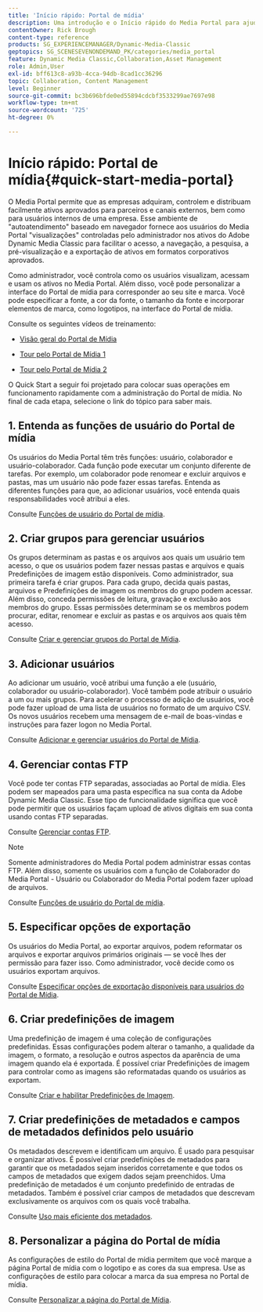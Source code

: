 ```yaml
---
title: 'Início rápido: Portal de mídia'
description: Uma introdução e o Início rápido do Media Portal para ajudar você a começar a usar rapidamente as técnicas e a administração do Media Portal no Adobe Dynamic Media Classic.
contentOwner: Rick Brough
content-type: reference
products: SG_EXPERIENCEMANAGER/Dynamic-Media-Classic
geptopics: SG_SCENESEVENONDEMAND_PK/categories/media_portal
feature: Dynamic Media Classic,Collaboration,Asset Management
role: Admin,User
exl-id: bff613c8-a93b-4cca-94db-8cad1cc36296
topic: Collaboration, Content Management
level: Beginner
source-git-commit: bc3b696bfde0ed55894cdcbf3533299ae7697e98
workflow-type: tm+mt
source-wordcount: '725'
ht-degree: 0%

---
```


# Início rápido: Portal de mídia{#quick-start-media-portal}

O Media Portal permite que as empresas adquiram, controlem e distribuam facilmente ativos aprovados para parceiros e canais externos, bem como para usuários internos de uma empresa. Esse ambiente de &quot;autoatendimento&quot; baseado em navegador fornece aos usuários do Media Portal &quot;visualizações&quot; controladas pelo administrador nos ativos do Adobe Dynamic Media Classic para facilitar o acesso, a navegação, a pesquisa, a pré-visualização e a exportação de ativos em formatos corporativos aprovados.

Como administrador, você controla como os usuários visualizam, acessam e usam os ativos no Media Portal. Além disso, você pode personalizar a interface do Portal de mídia para corresponder ao seu site e marca. Você pode especificar a fonte, a cor da fonte, o tamanho da fonte e incorporar elementos de marca, como logotipos, na interface do Portal de mídia.

Consulte os seguintes vídeos de treinamento:

* [Visão geral do Portal de Mídia](https://s7d5.scene7.com/s7viewers/html5/VideoViewer.html?videoserverurl=https://s7d5.scene7.com/is/content/&emailurl=https://s7d5.scene7.com/s7/emailFriend&serverUrl=https://s7d5.scene7.com/is/image/&config=Scene7SharedAssets/Universal_HTML5_Video&contenturl=https://s7d5.scene7.com/skins/&asset=S7tutorials/544_mp_overview1_converted%20renamed_Done-AVS)

* [Tour pelo Portal de Mídia 1](https://s7d5.scene7.com/s7viewers/html5/VideoViewer.html?videoserverurl=https://s7d5.scene7.com/is/content/&emailurl=https://s7d5.scene7.com/s7/emailFriend&serverUrl=https://s7d5.scene7.com/is/image/&config=Scene7SharedAssets/Universal_HTML5_Video&contenturl=https://s7d5.scene7.com/skins/&asset=S7tutorials/545_mp_tour1_user_converted%20renamed_Done-AVS)

* [Tour pelo Portal de Mídia 2](https://s7d5.scene7.com/s7viewers/html5/VideoViewer.html?videoserverurl=https://s7d5.scene7.com/is/content/&emailurl=https://s7d5.scene7.com/s7/emailFriend&serverUrl=https://s7d5.scene7.com/is/image/&config=Scene7SharedAssets/Universal_HTML5_Video&contenturl=https://s7d5.scene7.com/skins/&asset=S7tutorials/546_mp_tour2_admin_converted%20renamed_Done-AVS)

O Quick Start a seguir foi projetado para colocar suas operações em funcionamento rapidamente com a administração do Portal de mídia. No final de cada etapa, selecione o link do tópico para saber mais.

## &#x200B;1. Entenda as funções de usuário do Portal de mídia

Os usuários do Media Portal têm três funções: usuário, colaborador e usuário-colaborador. Cada função pode executar um conjunto diferente de tarefas. Por exemplo, um colaborador pode renomear e excluir arquivos e pastas, mas um usuário não pode fazer essas tarefas. Entenda as diferentes funções para que, ao adicionar usuários, você entenda quais responsabilidades você atribui a eles.

Consulte [Funções de usuário do Portal de mídia](media-portal-user-roles.md#media_portal_user_roles).

## &#x200B;2. Criar grupos para gerenciar usuários

Os grupos determinam as pastas e os arquivos aos quais um usuário tem acesso, o que os usuários podem fazer nessas pastas e arquivos e quais Predefinições de imagem estão disponíveis. Como administrador, sua primeira tarefa é criar grupos. Para cada grupo, decida quais pastas, arquivos e Predefinições de imagem os membros do grupo podem acessar. Além disso, conceda permissões de leitura, gravação e exclusão aos membros do grupo. Essas permissões determinam se os membros podem procurar, editar, renomear e excluir as pastas e os arquivos aos quais têm acesso.

Consulte [Criar e gerenciar grupos do Portal de Mídia](creating-media-portal-groups.md#creating_and_managing_media_portal_groups).

## &#x200B;3. Adicionar usuários

Ao adicionar um usuário, você atribui uma função a ele (usuário, colaborador ou usuário-colaborador). Você também pode atribuir o usuário a um ou mais grupos. Para acelerar o processo de adição de usuários, você pode fazer upload de uma lista de usuários no formato de um arquivo CSV. Os novos usuários recebem uma mensagem de e-mail de boas-vindas e instruções para fazer logon no Media Portal.

Consulte [Adicionar e gerenciar usuários do Portal de Mídia](adding-media-portal-users.md#adding_and_managing_media_portal_users).

## &#x200B;4. Gerenciar contas FTP

Você pode ter contas FTP separadas, associadas ao Portal de mídia. Eles podem ser mapeados para uma pasta específica na sua conta da Adobe Dynamic Media Classic. Esse tipo de funcionalidade significa que você pode permitir que os usuários façam upload de ativos digitais em sua conta usando contas FTP separadas.

Consulte [Gerenciar contas FTP](ftp-accounts.md#managing_ftp_accounts).

>[!NOTE]
>
>Somente administradores do Media Portal podem administrar essas contas FTP. Além disso, somente os usuários com a função de Colaborador do Media Portal - Usuário ou Colaborador do Media Portal podem fazer upload de arquivos.

Consulte [Funções de usuário do Portal de mídia](media-portal-user-roles.md#media_portal_user_roles).

## &#x200B;5. Especificar opções de exportação

Os usuários do Media Portal, ao exportar arquivos, podem reformatar os arquivos e exportar arquivos primários originais — se você lhes der permissão para fazer isso. Como administrador, você decide como os usuários exportam arquivos.

Consulte [Especificar opções de exportação disponíveis para usuários do Portal de Mídia](specifying-export-options-available-media.md#specifying_export_options_available_to_media_portal_users).

## &#x200B;6. Criar predefinições de imagem

Uma predefinição de imagem é uma coleção de configurações predefinidas. Essas configurações podem alterar o tamanho, a qualidade da imagem, o formato, a resolução e outros aspectos da aparência de uma imagem quando ela é exportada. É possível criar Predefinições de imagem para controlar como as imagens são reformatadas quando os usuários as exportam.

Consulte [Criar e habilitar Predefinições de Imagem](creating-enabling-image-presets.md#creating_and_enabling_image_presets).

## &#x200B;7. Criar predefinições de metadados e campos de metadados definidos pelo usuário

Os metadados descrevem e identificam um arquivo. É usado para pesquisar e organizar ativos. É possível criar predefinições de metadados para garantir que os metadados sejam inseridos corretamente e que todos os campos de metadados que exigem dados sejam preenchidos. Uma predefinição de metadados é um conjunto predefinido de entradas de metadados. Também é possível criar campos de metadados que descrevam exclusivamente os arquivos com os quais você trabalha.

Consulte [Uso mais eficiente dos metadados](making-efficient-metadata.md#making_more_efficient_use_of_metadata).

## &#x200B;8. Personalizar a página do Portal de mídia

As configurações de estilo do Portal de mídia permitem que você marque a página Portal de mídia com o logotipo e as cores da sua empresa. Use as configurações de estilo para colocar a marca da sua empresa no Portal de mídia.

Consulte [Personalizar a página do Portal de Mídia](customizing-media-portal-screen.md#customizing_the_media_portal_screen).

